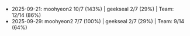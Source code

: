 - 2025-09-21: moohyeon2 10/7 (143%) | geekseal 2/7 (29%)  | Team: 12/14 (86%)
- 2025-09-29: moohyeon2 7/7 (100%) | geekseal 2/7 (29%)  | Team: 9/14 (64%)
